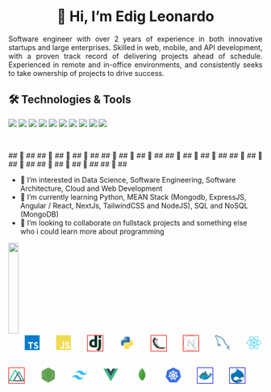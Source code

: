 
## <h1 align="center">👋 Hi, I’m Edig Leonardo </h1>
<p align="justify">Software engineer with over 2 years of experience in both innovative startups and large enterprises. Skilled in web, mobile, and API development, with a proven track record of delivering projects ahead of schedule. Experienced in remote and in-office environments, and consistently seeks to take ownership of projects to drive success.</p>

## 🛠️ Technologies & Tools
![](https://img.shields.io/badge/Code-JavaScript-informational?style=flat&color=informational&logo=javascript)
![](https://img.shields.io/badge/Code-React-informational?style=flat&color=informational&logo=react)
![](https://img.shields.io/badge/Code-TypeScript-informational?style=flat&color=informational)
![](https://img.shields.io/badge/Code-Vue-informational?style=flat&color=informational&logo=vue.js)
![](https://img.shields.io/badge/Code-EcmaScript-informational?style=flat&color=informational)
![](https://img.shields.io/badge/Code-Node-informational?style=flat&color=informational&logo=node.js)
![](https://img.shields.io/badge/Tool-Webpack-informational?style=flat&color=warning&logo=webpack)
![](https://img.shields.io/badge/Tool-Jest-informational?style=flat&color=warning&logo=jest)
![](https://img.shields.io/badge/Tool-SCSS-informational?style=flat&color=warning&logo=sass)
![](https://img.shields.io/badge/Tool-Docker-informational?style=flat&color=warning&logo=docker)

<br>
<p align="justify">
## 👀 ## ## 👀 ## 👀 ## 👀 ## ## 👀 ## 👀 ## 👀 ## ## 👀 ## 👀 ## 👀 ## ## 👀 ## 👀 ## 👀 ## ## 👀 ## 👀 ## 👀 ## ## 👀 ##
  
- 👀 I’m interested in Data Science, Software Engineering, Software Architecture, Cloud and Web Development<br>
- 🌱 I’m currently learning Python, MEAN Stack (Mongodb, ExpressJS, Angular / React, NextJs, TailwindCSS and NodeJS), SQL and NoSQL (MongoDB)<br>
- 💞️ I’m looking to collaborate on fullstack projects and something else who i could learn more about programming
</p>

<div align="center" width="100%" style="display: flex; flex: 1;">
  <a href="https://github.com/EdiigLeonardo">
  <img height="180em" width="100%" src="https://github-readme-stats.vercel.app/api/top-langs/?username=ediigleonardo&layout=compact&langs_count=7&theme=synthwave"/>
</div>
<div style="display: flex; flex-wrap: wrap; gap: 2rem;" align="center"><br>
  <img class="icon" height="30" src="https://github.com/devicons/devicon/blob/master/icons/typescript/typescript-original.svg" alt="TypeScript Icon">
  <img class="icon" height="30" src="https://raw.githubusercontent.com/devicons/devicon/master/icons/javascript/javascript-plain.svg" alt="JavaScript Icon">
  <img class="icon" height="30" src="https://github.com/devicons/devicon/blob/master/icons/django/django-plain.svg" alt="Django Icon" style="border: 1px solid red; ">
  <img class="icon" height="30" src="https://raw.githubusercontent.com/devicons/devicon/master/icons/python/python-original.svg" alt="Python Icon">
  <img class="icon" height="30" src="https://github.com/devicons/devicon/blob/master/icons/flask/flask-original.svg" alt="Flask Icon"  style="border: 1px solid red; ">
  <img class="icon" height="30" src="https://github.com/devicons/devicon/blob/master/icons/nextjs/nextjs-line.svg" alt="Next.js Icon" style="border: 1px solid red; ">
  <img class="icon" height="30" src="https://github.com/devicons/devicon/blob/master/icons/mysql/mysql-original.svg" alt="MySQL Icon">
  <img class="icon" height="30" src="https://github.com/devicons/devicon/blob/master/icons/react/react-original.svg" alt="React Icon">
  <img class="icon" height="30" src="https://github.com/devicons/devicon/blob/master/icons/nuxtjs/nuxtjs-original.svg" alt="Nuxt.js Icon"  style="border: 1px solid red; ">
  <img class="icon" height="30" src="https://github.com/devicons/devicon/blob/master/icons/nodejs/nodejs-plain.svg" alt="Node.js Icon">
  <img class="icon" height="30" src="https://github.com/devicons/devicon/blob/master/icons/tailwindcss/tailwindcss-original.svg" alt="Tailwind CSS Icon">
  <img class="icon" height="30" src="https://github.com/devicons/devicon/blob/master/icons/vuejs/vuejs-original.svg" alt="Vue.js Icon">
  <img class="icon" height="30" src="https://github.com/devicons/devicon/blob/master/icons/mongodb/mongodb-original.svg" alt="MongoDB Icon">
  <img class="icon" height="30" src="https://github.com/devicons/devicon/blob/master/icons/kubernetes/kubernetes-plain.svg" alt="Kubernetes Icon">
  <img class="icon" height="30" src="https://github.com/devicons/devicon/blob/master/icons/docker/docker-original.svg" alt="Docker Icon"  style="border: 1px solid blue; ">
  <img class="icon" height="30" src="https://github.com/devicons/devicon/blob/master/icons/drupal/drupal-original.svg" alt="Drupal Icon"  style="border: 1px solid blue; ">
</div>
  
  ##
